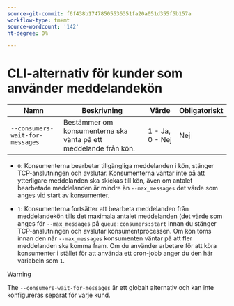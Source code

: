 ```yaml
---
source-git-commit: f6f438b17478505536351fa20a051d355f5b157a
workflow-type: tm+mt
source-wordcount: '142'
ht-degree: 0%

---
```

# CLI-alternativ för kunder som använder meddelandekön

| Namn | Beskrivning | Värde | Obligatoriskt |
|------|-------------|-------|----------|
| `--consumers-wait-for-messages` | Bestämmer om konsumenterna ska vänta på ett meddelande från kön. | 1 - Ja, 0 - Nej | Nej |

* `0`: Konsumenterna bearbetar tillgängliga meddelanden i kön, stänger TCP-anslutningen och avslutar. Konsumenterna väntar inte på att ytterligare meddelanden ska skickas till kön, även om antalet bearbetade meddelanden är mindre än `--max_messages` det värde som anges vid start av konsumenter.

* `1`: Konsumenterna fortsätter att bearbeta meddelanden från meddelandekön tills det maximala antalet meddelanden (det värde som anges för `--max_messages` på `queue:consumers:start` innan du stänger TCP-anslutningen och avslutar konsumentprocessen. Om kön töms innan den når `--max_messages` konsumenten väntar på att fler meddelanden ska komma fram. Om du använder arbetare för att köra konsumenter i stället för att använda ett cron-jobb anger du den här variabeln som `1`.

>[!WARNING]
>
>The `--consumers-wait-for-messages` är ett globalt alternativ och kan inte konfigureras separat för varje kund.
